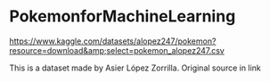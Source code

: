 # PokemonforMachineLearning
https://www.kaggle.com/datasets/alopez247/pokemon?resource=download&amp;select=pokemon_alopez247.csv

This is a dataset made by Asier López Zorrilla. Original source in link
